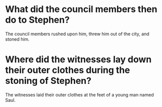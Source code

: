 # What did the council members then do to Stephen?

The council members rushed upon him, threw him out of the city, and stoned him.

# Where did the witnesses lay down their outer clothes during the stoning of Stephen?

The witnesses laid their outer clothes at the feet of a young man named Saul.
